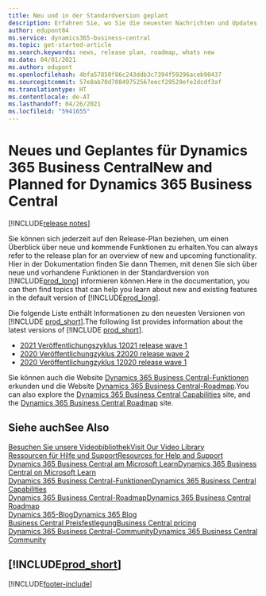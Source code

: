 ```yaml
---
title: Neu und in der Standardversion geplant
description: Erfahren Sie, wo Sie die neuesten Nachrichten und Updates für die Standardversion von Business Central finden.
author: edupont04
ms.service: dynamics365-business-central
ms.topic: get-started-article
ms.search.keywords: news, release plan, roadmap, whats new
ms.date: 04/01/2021
ms.author: edupont
ms.openlocfilehash: 4bfa57850f86c243ddb3c7394f59296aceb90437
ms.sourcegitcommit: 57e8ab70d70849752567eecf29529efe2dcdf3af
ms.translationtype: HT
ms.contentlocale: de-AT
ms.lasthandoff: 04/26/2021
ms.locfileid: "5941655"
---
```

# <a name="new-and-planned-for-dynamics-365-business-central"></a><span data-ttu-id="cd176-103">Neues und Geplantes für Dynamics 365 Business Central</span><span class="sxs-lookup"><span data-stu-id="cd176-103">New and Planned for Dynamics 365 Business Central</span></span>

[!INCLUDE[release notes](includes/release-notes.md)]

<span data-ttu-id="cd176-104">Sie können sich jederzeit auf den Release-Plan beziehen, um einen Überblick über neue und kommende Funktionen zu erhalten.</span><span class="sxs-lookup"><span data-stu-id="cd176-104">You can always refer to the release plan for an overview of new and upcoming functionality.</span></span> <span data-ttu-id="cd176-105">Hier in der Dokumentation finden Sie dann Themen, mit denen Sie sich über neue und vorhandene Funktionen in der Standardversion von [!INCLUDE[prod_long](includes/prod_long.md)] informieren können.</span><span class="sxs-lookup"><span data-stu-id="cd176-105">Here in the documentation, you can then find topics that can help you learn about new and existing features in the default version of [!INCLUDE[prod_long](includes/prod_long.md)].</span></span>  

<span data-ttu-id="cd176-106">Die folgende Liste enthält Informationen zu den neuesten Versionen von [!INCLUDE [prod_short](includes/prod_short.md)].</span><span class="sxs-lookup"><span data-stu-id="cd176-106">The following list provides information about the latest versions of [!INCLUDE [prod_short](includes/prod_short.md)].</span></span>  

* [<span data-ttu-id="cd176-107">2021 Veröffentlichungszyklus 1</span><span class="sxs-lookup"><span data-stu-id="cd176-107">2021 release wave 1</span></span>](/dynamics365-release-plan/2021wave1/smb/dynamics365-business-central/planned-features)  
* [<span data-ttu-id="cd176-108">2020 Veröffentlichungzyklus 2</span><span class="sxs-lookup"><span data-stu-id="cd176-108">2020 release wave 2</span></span>](/dynamics365-release-plan/2020wave2/smb/dynamics365-business-central/planned-features)  
* [<span data-ttu-id="cd176-109">2020 Veröffentlichungzyklus 1</span><span class="sxs-lookup"><span data-stu-id="cd176-109">2020 release wave 1</span></span>](/dynamics365-release-plan/2020wave1/dynamics365-business-central/planned-features)  

<span data-ttu-id="cd176-110">Sie können auch die Website [Dynamics 365 Business Central-Funktionen](https://dynamics.microsoft.com/business-central/capabilities/) erkunden und die Website [Dynamics 365 Business Central-Roadmap](https://dynamics.microsoft.com/roadmap/business-central/).</span><span class="sxs-lookup"><span data-stu-id="cd176-110">You can also explore the [Dynamics 365 Business Central Capabilities](https://dynamics.microsoft.com/business-central/capabilities/) site, and the [Dynamics 365 Business Central Roadmap](https://dynamics.microsoft.com/roadmap/business-central/) site.</span></span>  

<!--comment out for 3 days[![RSS Subscription](/dynamics365-release-plan/media/feed-icon.png "RSS Subscription")](https://go.microsoft.com/fwlink/?linkid=2161350) Updates to Dynamics 365 Business Central documentation-->

## <a name="see-also"></a><span data-ttu-id="cd176-111">Siehe auch</span><span class="sxs-lookup"><span data-stu-id="cd176-111">See Also</span></span>

[<span data-ttu-id="cd176-112">Besuchen Sie unsere Videobibliothek</span><span class="sxs-lookup"><span data-stu-id="cd176-112">Visit Our Video Library</span></span>](across-videos.md)  
[<span data-ttu-id="cd176-113">Ressourcen für Hilfe und Support</span><span class="sxs-lookup"><span data-stu-id="cd176-113">Resources for Help and Support</span></span>](product-help-and-support.md)  
[<span data-ttu-id="cd176-114">Dynamics 365 Business Central am Microsoft Learn</span><span class="sxs-lookup"><span data-stu-id="cd176-114">Dynamics 365 Business Central on Microsoft Learn</span></span>](/learn/dynamics365/business-central?WT.mc_id=dyn365bc_landingpage-docs)  
[<span data-ttu-id="cd176-115">Dynamics 365 Business Central-Funktionen</span><span class="sxs-lookup"><span data-stu-id="cd176-115">Dynamics 365 Business Central Capabilities</span></span>](https://dynamics.microsoft.com/business-central/capabilities/)  
[<span data-ttu-id="cd176-116">Dynamics 365 Business Central-Roadmap</span><span class="sxs-lookup"><span data-stu-id="cd176-116">Dynamics 365 Business Central Roadmap</span></span>](https://dynamics.microsoft.com/roadmap/business-central/)  
[<span data-ttu-id="cd176-117">Dynamics 365-Blog</span><span class="sxs-lookup"><span data-stu-id="cd176-117">Dynamics 365 Blog</span></span>](https://cloudblogs.microsoft.com/dynamics365/it/product/business-central/)  
[<span data-ttu-id="cd176-118">Business Central Preisfestlegung</span><span class="sxs-lookup"><span data-stu-id="cd176-118">Business Central pricing</span></span>](https://dynamics.microsoft.com/business-central/overview/#pricing)  
[<span data-ttu-id="cd176-119">Dynamics 365 Business Central-Community</span><span class="sxs-lookup"><span data-stu-id="cd176-119">Dynamics 365 Business Central Community</span></span>](https://community.dynamics.com/business/)

## [!INCLUDE[prod_short](includes/free_trial_md.md)]

[!INCLUDE[footer-include](includes/footer-banner.md)]